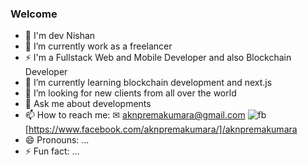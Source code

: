### Welcome

<!--
**Mr-Marvo/Mr-Marvo** is a ✨ _special_ ✨ repository because its `README.md` (this file) appears on your GitHub profile.

Here are some ideas to get you started:
-->

- 🧔 I'm dev Nishan
- 🔭 I’m currently work as a freelancer
- ⚡ I'm a Fullstack Web and Mobile Developer and also Blockchain Developer
- 🌱 I’m currently learning blockchain development and next.js
- 👯 I’m looking for new clients from all over the world
- 💬 Ask me about developments
- 📫 How to reach me:
      ✉ aknpremakumara@gmail.com
      ![fb](https://user-images.githubusercontent.com/49220298/174730829-86290788-7d0f-4243-b558-eaf717e53284.png) [https://www.facebook.com/aknpremakumara/]/aknpremakumara
- 😄 Pronouns: ...
- ⚡ Fun fact: ...


